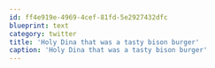 ```yaml
---
id: ff4e919e-4969-4cef-81fd-5e2927432dfc
blueprint: text
category: twitter
title: 'Holy Dina that was a tasty bison burger'
caption: 'Holy Dina that was a tasty bison burger'
---
```

